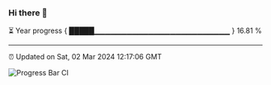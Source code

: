 ### Hi there 👋

⏳ Year progress { █████▁▁▁▁▁▁▁▁▁▁▁▁▁▁▁▁▁▁▁▁▁▁▁▁▁ } 16.81 %

---

⏰ Updated on Sat, 02 Mar 2024 12:17:06 GMT

![Progress Bar CI](https://github.com/liununu/liununu/workflows/Progress%20Bar%20CI/badge.svg)
